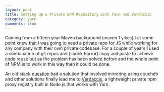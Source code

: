 ```yaml
---
layout: post
title: Setting Up a Private NPM Repository with Yarn and Verdaccio
category: yarn
comments: true
---
```


Coming from a fifteen year Maven background (maven 1 yikes) I at some point knew that I was going to need a private repo for JS while working for any company with their own private codebase.  For a couple of years I used a combination of git repos and (shock horror) copy and paste to achieve code reuse but as the problem has been solved before and the whole point of NPM is to work in this way then it could be done.

An old stack  [question](https://stackoverflow.com/questions/7575627/can-you-host-a-private-repository-for-your-organization-to-use-with-npm) had a solution that involved mirroring using couchdb and other solutions finally lead me to [Verdaccio](http://www.verdaccio.org), a lightweight private npm proxy registry built in Node.js that works with Yarn.
